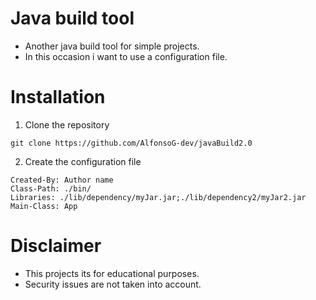 # Java build tool
- Another java build tool for simple projects.
- In this occasion i want to use a configuration file.

# Installation
1. Clone the repository
```shell
git clone https://github.com/AlfonsoG-dev/javaBuild2.0
```
2. Create the configuration file
```shell
Created-By: Author name
Class-Path: ./bin/
Libraries: ./lib/dependency/myJar.jar;./lib/dependency2/myJar2.jar
Main-Class: App
```

# Disclaimer
- This projects its for educational purposes.
- Security issues are not taken into account.
